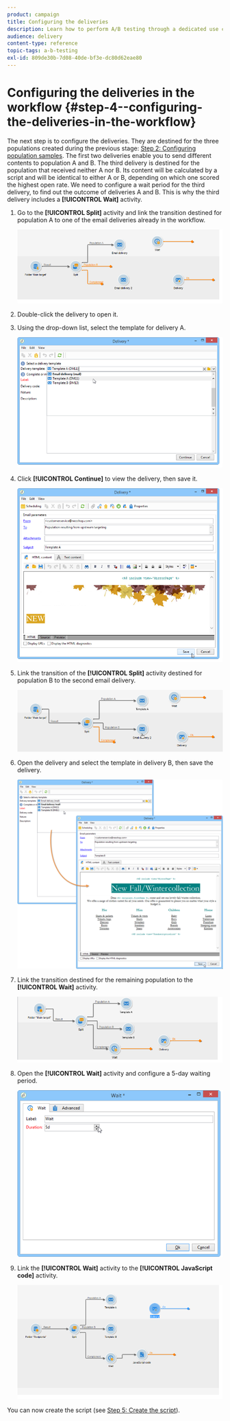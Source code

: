 ```yaml
---
product: campaign
title: Configuring the deliveries
description: Learn how to perform A/B testing through a dedicated use case.
audience: delivery
content-type: reference
topic-tags: a-b-testing
exl-id: 809de30b-7d08-40de-bf3e-dc80d62eae80
---
```

# Configuring the deliveries in the workflow {#step-4--configuring-the-deliveries-in-the-workflow}

The next step is to configure the deliveries. They are destined for the three populations created during the previous stage: [Step 2: Configuring population samples](#step-2--configuring-population-samples). The first two deliveries enable you to send different contents to population A and B. The third delivery is destined for the population that received neither A nor B. Its content will be calculated by a script and will be identical to either A or B, depending on which one scored the highest open rate. We need to configure a wait period for the third delivery, to find out the outcome of deliveries A and B. This is why the third delivery includes a **[!UICONTROL Wait]** activity.

1. Go to the **[!UICONTROL Split]** activity and link the transition destined for population A to one of the email deliveries already in the workflow.

   ![](assets/use_case_abtesting_createdeliveries_001.png)

1. Double-click the delivery to open it.
1. Using the drop-down list, select the template for delivery A.

   ![](assets/use_case_abtesting_createdeliveries_003.png)

1. Click **[!UICONTROL Continue]** to view the delivery, then save it.

   ![](assets/use_case_abtesting_createdeliveries_002.png)

1. Link the transition of the **[!UICONTROL Split]** activity destined for population B to the second email delivery.

   ![](assets/use_case_abtesting_createdeliveries_004.png)

1. Open the delivery and select the template in delivery B, then save the delivery.

   ![](assets/use_case_abtesting_createdeliveries_005.png)

1. Link the transition destined for the remaining population to the **[!UICONTROL Wait]** activity.

   ![](assets/use_case_abtesting_createdeliveries_006.png)

1. Open the **[!UICONTROL Wait]** activity and configure a 5-day waiting period.

   ![](assets/use_case_abtesting_createdeliveries_007.png)

1. Link the **[!UICONTROL Wait]** activity to the **[!UICONTROL JavaScript code]** activity.

   ![](assets/use_case_abtesting_createdeliveries_008.png)

You can now create the script (see [Step 5: Create the script](../../delivery/using/a-b-testing-uc-script.md)).
